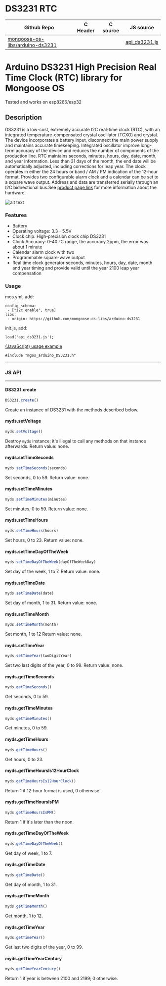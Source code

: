 # DS3231 RTC
| Github Repo | C Header | C source  | JS source |
| ----------- | -------- | --------  | ----------------- |
| [mongoose-os-libs/arduino-ds3231](https://github.com/mongoose-os-libs/arduino-ds3231) | &nbsp; | &nbsp;  | [api_ds3231.js](https://github.com/mongoose-os-libs/arduino-ds3231/blob/master/mjs_fs/api_ds3231.js)         |

Arduino DS3231 High Precision Real Time Clock (RTC) library for Mongoose OS
=========

Tested and works on esp8266/esp32

## Description
DS3231 is a low-cost, extremely accurate I2C real-time clock (RTC), with an integrated temperature-compensated crystal oscillator (TCXO) and crystal. The device incorporates a battery input, disconnect the main power supply and maintains accurate timekeeping. Integrated oscillator improve long-term accuracy of the device and reduces the number of components of the production line.
RTC maintains seconds, minutes, hours, day, date, month, and year information. Less than 31 days of the month, the end date will be automatically adjusted, including corrections for leap year. The clock operates in either the 24 hours or band / AM / PM indication of the 12-hour format. Provides two configurable alarm clock and a calendar can be set to a square wave output. Address and data are transferred serially through an I2C bidirectional bus.See [product page link](https://www.adafruit.com/product/3013) for more information about the hardware.

![alt text](https://cdn-shop.adafruit.com/970x728/3013-02.jpg)

### Features
* Battery
* Operating voltage: 3.3 - 5.5V
* Clock chip: High-precision clock chip DS3231
* Clock Accuracy: 0-40 °C range, the accuracy 2ppm, the error was about 1 minute
* Calendar alarm clock with two
* Programmable square-wave output
* Real time clock generator seconds, minutes, hours, day, date, month and year timing and provide valid until the year 2100 leap year compensation

### Usage

mos.yml, add:
```
config_schema:
 - ["i2c.enable", true]
libs:
 - origin: https://github.com/mongoose-os-libs/arduino-ds3231
 ```
init.js, add:
```
load('api_ds3231.js');
```
[ (JavaScript) usage example](https://github.com/mongoose-os-apps/example-arduino-ds3231-js)

```
#include "mgos_arduino_DS3231.h" 
```


 ----- 

### JS API

 --- 
#### DS3231.create

```javascript
DS3231.create()
```
Create an instance of DS3231 with the methods described below.
#### myds.setVoltage

```javascript
myds.setVoltage()
```
Destroy `myds` instance; it's illegal to call any methods on that instance
afterwards.
Return value: none.
#### myds.setTimeSeconds

```javascript
myds.setTimeSeconds(seconds)
```
Set seconds, 0 to 59.
Return value: none.
#### myds.setTimeMinutes

```javascript
myds.setTimeMinutes(minutes)
```
Set minutes, 0 to 59.
Return value: none.
#### myds.setTimeHours

```javascript
myds.setTimeHours(hours)
```
Set hours, 0 to 23.
Return value: none.
#### myds.setTimeDayOfTheWeek

```javascript
myds.setTimeDayOfTheWeek(dayOfTheWeekDay)
```
Set day of the week, 1 to 7.
Return value: none.
#### myds.setTimeDate

```javascript
myds.setTimeDate(date)
```
Set day of month, 1 to 31.
Return value: none.
#### myds.setTimeMonth

```javascript
myds.setTimeMonth(month)
```
Set month, 1 to 12
Return value: none.
#### myds.setTimeYear

```javascript
myds.setTimeYear(twoDigitYear)
```
Set two last digits of the year, 0 to 99.
Return value: none.
#### myds.getTimeSeconds

```javascript
myds.getTimeSeconds()
```
Get seconds, 0 to 59.
#### myds.getTimeMinutes

```javascript
myds.getTimeMinutes()
```
Get minutes, 0 to 59.
#### myds.getTimeHours

```javascript
myds.getTimeHours()
```
Get hours, 0 to 23.
#### myds.getTimeHoursIs12HourClock

```javascript
myds.getTimeHoursIs12HourClock()
```
Return 1 if 12-hour format is used, 0 otherwise.
#### myds.getTimeHoursIsPM

```javascript
myds.getTimeHoursIsPM()
```
Return 1 if it's later than the noon.
#### myds.getTimeDayOfTheWeek

```javascript
myds.getTimeDayOfTheWeek()
```
Get day of week, 1 to 7.
#### myds.getTimeDate

```javascript
myds.getTimeDate()
```
Get day of month, 1 to 31.
#### myds.getTimeMonth

```javascript
myds.getTimeMonth()
```
Get month, 1 to 12.
#### myds.getTimeYear

```javascript
myds.getTimeYear()
```
Get last two digits of the year, 0 to 99.
#### myds.getTimeYearCentury

```javascript
myds.getTimeYearCentury()
```
Return 1 if year is between 2100 and 2199; 0 otherwise.
